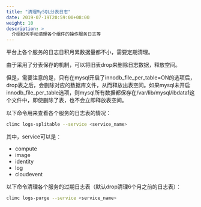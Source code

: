 ```yaml
---
title: "清理MySQL分表日志"
date: 2019-07-19T20:59:00+08:00
weight: 10
description: >
  介绍如何手动清理各个组件的操作服务日志等
---
```



平台上各个服务的日志日积月累数据量都不小，需要定期清理。

由于采用了分表保存的机制，可以将旧表drop来删除日志数据，释放空间。

但是，需要注意的是，只有在mysql开启了innodb_file_per_table=ON的选项后，drop表之后，会删除对应的数据库文件，从而释放出表空间。如果mysql未开启innodb_file_per_table选项，则mysql所有数据都保存在/var/lib/mysql/ibdata1这个文件中，即使删除了表，也不会立即释放表空间。

以下命令用来查看各个服务的日志表的情况：

```bash
climc logs-splitable --service <service_name>
```

其中，service可以是：

* compute
* image
* identity
* log
* cloudevent

以下命令清理各个服务的过期日志表（默认drop清理6个月之前的日志表）：

```bash
climc logs-purge --service <service_name>
```
